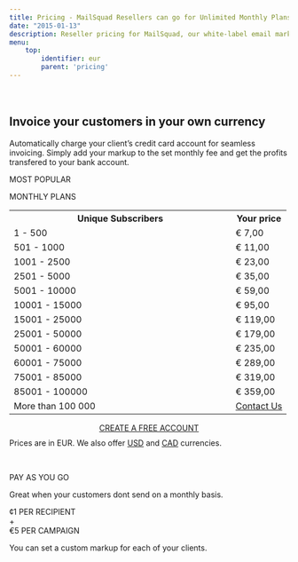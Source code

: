 ```yaml
---
title: Pricing - MailSquad Resellers can go for Unlimited Monthly Plans or Pay as You Go
date: "2015-01-13"
description: Reseller pricing for MailSquad, our white-label email marketing solution.
menu:
    top:
        identifier: eur
        parent: 'pricing'
---
```

<section class="price-2" style="padding-top:20px;">
        <div class="container">
            <div class="row">
                <div class="col-sm-12 ">
                    <h1>Invoice your customers in your own currency</h1>
                    <p class="lead">Automatically charge your client’s credit card account for seamless invoicing. Simply add your markup to the set monthly fee and get the profits transfered to your bank account.</p>
                </div>
            </div>
        </div>
        <div class="container pricing">
            <div class="plans">
                <div class="plan">
                    <div class="top"><p>MOST POPULAR</p></div>
                    <div class="title">
                        MONTHLY PLANS
                        <table class="pricing-table">
                                <col width="80%">
                                <col width="20%">
                                <tr>
                                    <th>Unique Subscribers</th>
                                    <th>Your price</th>
                                </tr>
                                <tr>
                                    <td>1 - 500</td>
                                    <td>&euro; 7,00</td>
                                </tr>
                                <tr>
                                    <td>501 - 1000</td>
                                    <td>&euro; 11,00</td>
                                </tr>
                                <tr>
                                    <td>1001 - 2500</td>
                                    <td>&euro; 23,00</td>
                                </tr>
                                <tr>
                                    <td>2501 - 5000</td>
                                    <td>&euro; 35,00</td>
                                </tr>
                                <tr>
                                    <td>5001 - 10000</td>
                                    <td>&euro; 59,00</td>
                                </tr>
                                <tr>
                                    <td>10001 - 15000</td>
                                    <td>&euro; 95,00</td>
                                </tr>
                                <tr>
                                    <td>15001 - 25000</td>
                                    <td>&euro; 119,00</td>
                                </tr>
                                <tr>
                                    <td>25001 - 50000</td>
                                    <td>&euro; 179,00</td>
                                </tr>
                                <tr>
                                    <td>50001 - 60000</td>
                                    <td>&euro; 235,00</td>
                                </tr>
                                <tr>
                                    <td>60001 - 75000</td>
                                    <td>&euro; 289,00</td>
                                </tr>
                                <tr>
                                    <td>75001 - 85000</td>
                                    <td>&euro; 319,00</td>
                                </tr>
                                <tr>
                                    <td>85001 - 100000</td>
                                    <td>&euro; 359,00</td>
                                </tr>
                                 <tr>
                                    <td>More than 100 000</td>
                                    <td colspan="3"><a href="/en/contact/">Contact Us</a></td>
                                </tr>             
                            </table>
                            <div class="btns" style="margin-top: 15px;text-align:center;">
                                <a class="btn btn-primary" href="https://app.mailsquad.com/login/signup?lang=en">
                                    <span>CREATE A FREE ACCOUNT</span>
                                </a>
                            </div>
                    </div>
                    <div style="margin-top:10px">Prices are in EUR. We also offer <a href="/en/pricing/usd/">USD</a> and <a href="/en/pricing/cad/">CAD</a> currencies.</div>
                </div>
                <div class="plan">
                    <div class="top"><p>&nbsp;</p></div>
                    <div class="title">
                        PAY AS YOU GO
                        <p>Great when your customers dont send on a monthly basis.</p>
                        <div class="price">
                            <div class="persubscriber">
                                <span class="currency">&cent;</span>1
                                <span class="period">PER RECIPIENT</span>
                            </div>
                            <div style="width:10%;">+</div>
                            <div class="percampaign">
                                <span class="currency">&euro;</span>5
                                <span class="period">PER CAMPAIGN</span>
                            </div>
                        </div>
                        <p>You can set a custom markup for each of your clients.</p>
                    </div>
                </div>
            </div>
        </div>
    </section>